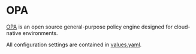 # OPA

[OPA](https://www.openpolicyagent.org) is an open source general-purpose policy
engine designed for cloud-native environments.

All configuration settings are contained in [values.yaml](values.yaml).
